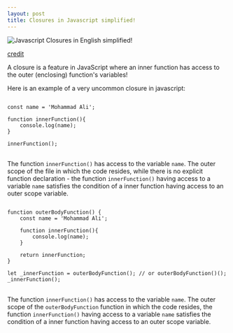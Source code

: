```yaml
---
layout: post
title: Closures in Javascript simplified!
---
```


![Javascript Closures in English simplified!](https://www.debuggr.io/static/deed0850c5939ca6f2e263e03e0a9249/ba299/cover.png)

[credit](https://www.debuggr.io/js-closure-in-depth/)

A closure is a feature in JavaScript where an inner function has access to the outer (enclosing) function's variables!

Here is an example of a very uncommon closure in javascript:

<pre>
<code>
const name = 'Mohammad Ali';

function innerFunction(){
    console.log(name);
}

innerFunction();
</code>
</pre>

The function `innerFunction()` has access to the variable `name`. The outer scope of the file in which the code resides, while there is no explicit function declaration - the function `innerFunction()` having access to a variable `name` satisfies the condition of a inner function having access to an outer scope variable.

<pre>
<code>
function outerBodyFunction() {
    const name = 'Mohammad Ali';

    function innerFunction(){
        console.log(name);
    }

    return innerFunction;
}

let _innerFunction = outerBodyFunction(); // or outerBodyFunction()();
_innerFunction();
</code>
</pre>

The function `innerFunction()` has access to the variable `name`. The outer scope of the `outerBodyFunction` function in which the code resides, the function `innerFunction()` having access to a variable `name` satisfies the condition of a inner function having access to an outer scope variable.
